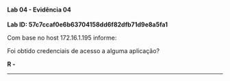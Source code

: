
#### Lab 04 - Evidência 04

**Lab ID:  57c7ccaf0e6b63704158dd6f82dfb71d9e8a5fa1**


Com base no host 172.16.1.195 informe:  
  
Foi obtido credenciais de acesso a alguma aplicação?

**R -**

---

